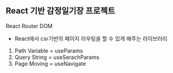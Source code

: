 ## React 기반 감정일기장 프로젝트

React Router DOM

- React에서 csr기반의 페이지 라우팅을 할 수 있게 해주는 라이브러리

1. Path Variable = useParams
2. Query String = useSerachParams
3. Page Moving = useNavigate
